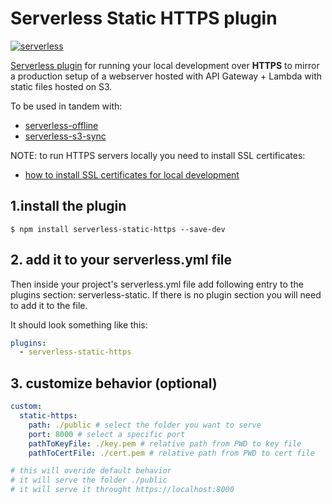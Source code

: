 # Serverless Static HTTPS plugin

[![serverless](http://public.serverless.com/badges/v3.svg)](http://www.serverless.com)

[Serverless plugin](https://www.serverless.com/plugins/) for running your local development over **HTTPS** to mirror a production setup of a webserver hosted with API Gateway + Lambda with static files hosted on S3.

To be used in tandem with:

 * [serverless-offline](https://www.npmjs.com/package/serverless-offline)
 * [serverless-s3-sync](https://www.npmjs.com/package/serverless-s3-sync)

NOTE: to run HTTPS servers locally you need to install SSL certificates: 
* [how to install SSL certificates for local development]()

## 1.install the plugin

```
$ npm install serverless-static-https --save-dev
```

## 2. add it to your serverless.yml file

Then inside your project's serverless.yml file add following entry to the plugins section: serverless-static. If there is no plugin section you will need to add it to the file.

It should look something like this:

```YAML
plugins:
  - serverless-static-https 
```

## 3. customize behavior (optional)
```YAML
custom:
  static-https:
    path: ./public # select the folder you want to serve
    port: 8000 # select a specific port
    pathToKeyFile: ./key.pem # relative path from PWD to key file
    pathToCertFile: ./cert.pem # relative path from PWD to cert file

# this will overide default behavior
# it will serve the folder ./public
# it will serve it throught https://localhost:8000
```
